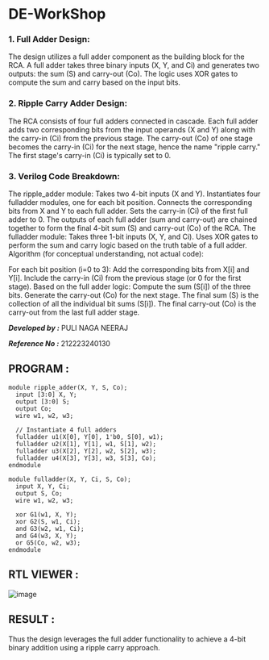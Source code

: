 # DE-WorkShop
### 1. Full Adder Design:

The design utilizes a full adder component as the building block for the RCA.
A full adder takes three binary inputs (X, Y, and Ci) and generates two outputs: the sum (S) and carry-out (Co).
The logic uses XOR gates to compute the sum and carry based on the input bits.

### 2. Ripple Carry Adder Design:

The RCA consists of four full adders connected in cascade.
Each full adder adds two corresponding bits from the input operands (X and Y) along with the carry-in (Ci) from the previous stage.
The carry-out (Co) of one stage becomes the carry-in (Ci) for the next stage, hence the name "ripple carry."
The first stage's carry-in (Ci) is typically set to 0.

### 3. Verilog Code Breakdown:

The ripple_adder module:
Takes two 4-bit inputs (X and Y).
Instantiates four fulladder modules, one for each bit position.
Connects the corresponding bits from X and Y to each full adder.
Sets the carry-in (Ci) of the first full adder to 0.
The outputs of each full adder (sum and carry-out) are chained together to form the final 4-bit sum (S) and carry-out (Co) of the RCA.
The fulladder module:
Takes three 1-bit inputs (X, Y, and Ci).
Uses XOR gates to perform the sum and carry logic based on the truth table of a full adder.
Algorithm (for conceptual understanding, not actual code):

For each bit position (i=0 to 3):
Add the corresponding bits from X[i] and Y[i].
Include the carry-in (Ci) from the previous stage (or 0 for the first stage).
Based on the full adder logic:
Compute the sum (S[i]) of the three bits.
Generate the carry-out (Co) for the next stage.
The final sum (S) is the collection of all the individual bit sums (S[i]).
The final carry-out (Co) is the carry-out from the last full adder stage.

***Developed by :*** PULI NAGA NEERAJ

***Reference No :*** 212223240130

## PROGRAM :

```
module ripple_adder(X, Y, S, Co);
  input [3:0] X, Y;
  output [3:0] S;
  output Co;
  wire w1, w2, w3;

  // Instantiate 4 full adders
  fulladder u1(X[0], Y[0], 1'b0, S[0], w1);
  fulladder u2(X[1], Y[1], w1, S[1], w2);
  fulladder u3(X[2], Y[2], w2, S[2], w3);
  fulladder u4(X[3], Y[3], w3, S[3], Co);
endmodule

module fulladder(X, Y, Ci, S, Co);
  input X, Y, Ci;
  output S, Co;
  wire w1, w2, w3;

  xor G1(w1, X, Y);
  xor G2(S, w1, Ci);
  and G3(w2, w1, Ci);
  and G4(w3, X, Y);
  or G5(Co, w2, w3);
endmodule
```
## RTL VIEWER :

![image](https://github.com/PuliNagaNeeraj/DE-WorkShop/assets/138849173/8c9f1182-7b6a-4ca5-adac-212f30b5c458)

## RESULT :

Thus the design leverages the full adder functionality to achieve a 4-bit binary addition using a ripple carry approach.

